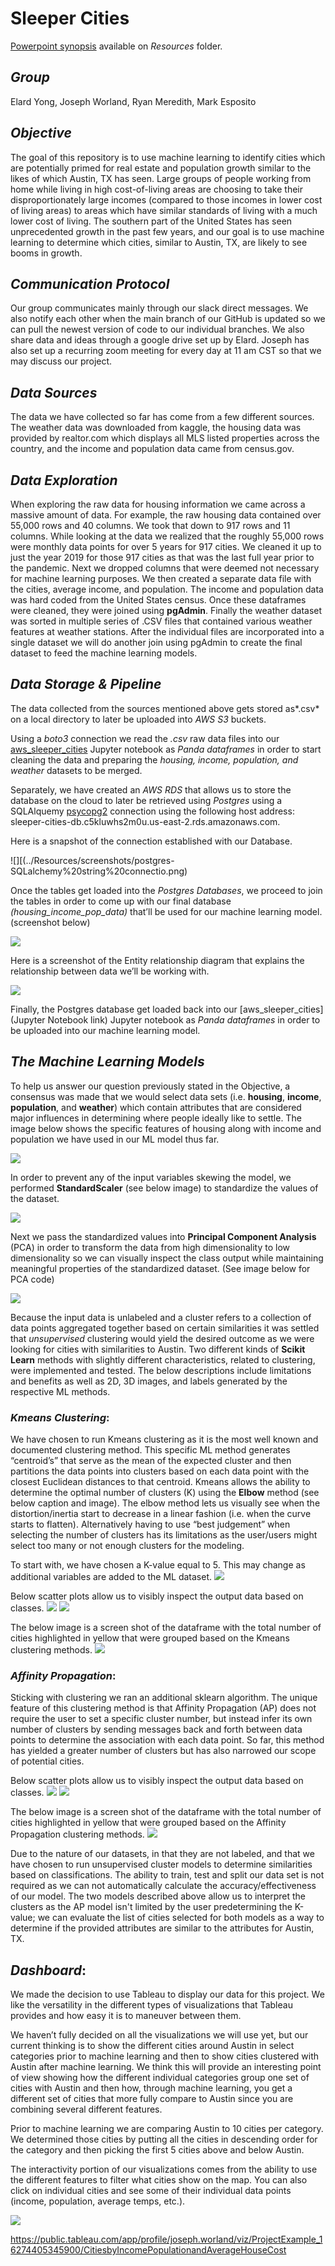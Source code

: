 # Sleeper Cities

[Powerpoint synopsis](https://github.com/marke0816/Sleeper_Cities/blob/main/Resources/Sleeper_Cities_Analysis.pptx) available on *Resources* folder.

## *Group*

Elard Yong, Joseph Worland, Ryan Meredith, Mark Esposito

## *Objective*

The goal of this repository is to use machine learning to identify cities which are potentially primed for real estate and population growth similar to the likes of which Austin, TX has seen.  Large groups of people working from home while living in high cost-of-living areas are choosing to take their disproportionately large incomes (compared to those incomes in lower cost of living areas) to areas which have similar standards of living with a much lower cost of living.  The southern part of the United States has seen unprecedented growth in the past few years, and our goal is to use machine learning to determine which cities, similar to Austin, TX, are likely to see booms in growth.

## *Communication Protocol*

Our group communicates mainly through our slack direct messages. We also notify each other when the main branch of our GitHub is updated so we can pull the newest version of code to our individual branches.  We also share data and ideas through a google drive set up by Elard.  Joseph has also set up a recurring zoom meeting for every day at 11 am CST so that we may discuss our project.  

## *Data Sources*

The data we have collected so far has come from a few different sources.  The weather data was downloaded from kaggle, the housing data was provided by realtor.com which displays all MLS listed properties across the country, and the income and population data came from census.gov.

## *Data Exploration*

When exploring the raw data for housing information we came across a massive amount of data. For example, the raw housing data contained over 55,000 rows and 40 columns. We took that down to 917 rows and 11 columns. While looking at the data we realized that the roughly 55,000 rows were monthly data points for over 5 years for 917 cities. We cleaned it up to just the year 2019 for those 917 cities as that was the last full year prior to the pandemic. Next we dropped columns that were deemed not necessary for machine learning purposes. We then created a separate data file with the cities, average income, and population. The income and population data was hard coded from the United States census. Once these dataframes were cleaned, they were joined using **pgAdmin**. Finally the weather dataset was sorted in multiple series of .CSV files that contained various weather features at weather stations. After the individual files are incorporated into a single dataset we will do another join using pgAdmin to create the final dataset to feed the machine learning models. 




## *Data Storage & Pipeline*

The data collected from the sources mentioned above gets stored as*.csv* on a local directory to later be uploaded into *AWS S3* buckets. 

Using a *boto3* connection we read the *.csv* raw data files into our [aws_sleeper_cities](https://github.com/marke0816/Sleeper_Cities/blob/triangle/jupyter_notebooks/aws_sleeper_cities.ipynb) Jupyter notebook as *Panda dataframes* in order to start cleaning the data and preparing the *housing, income, population, and weather* datasets to be merged. 

Separately, we have created an *AWS RDS* that allows us to store the database on the cloud to later be retrieved using *Postgres* using a SQLAlquemy [psycopg2](https://www.psycopg.org/docs/) connection using the following host address:  sleeper-cities-db.c5kluwhs2m0u.us-east-2.rds.amazonaws.com. 

Here is a snapshot of the connection established with our Database. 

![][(../Resources/screenshots/postgres-SQLalchemy%20string%20connectio.png)

Once the tables get loaded into the *Postgres Databases*, we proceed to join the tables in order to come up with our final database *(housing_income_pop_data)* that’ll be used for our machine learning model. (screenshot below) 

![](../Resources/screenshots/postgres_tables_join.png)

Here is a screenshot of the Entity relationship diagram that explains the relationship between data we’ll be working with.  

![](../Resources/screenshots/Updated_schema_example_07_31.png)

Finally, the Postgres database get loaded back into our [aws_sleeper_cities](Jupyter Notebook link) Jupyter notebook as *Panda dataframes* in order to be uploaded into our machine learning model. 

## *The Machine Learning Models*

To help us answer our question previously stated in the Objective, a consensus was made that we would select data sets (i.e. **housing**, **income**, **population**, and **weather**) which contain attributes that are considered major influences in determining where people ideally like to settle. The image below shows the specific features of housing along with income and population we have used in our ML model thus far. 

![](../Resources/screenshots/ML_Variables.PNG)  

In order to prevent any of the input variables skewing the model, we performed **StandardScaler** (see below image) to standardize the values of the dataset. 

![](../Resources/screenshots/StandardScaler.PNG)

Next we pass the standardized values into **Principal Component Analysis** (PCA) in order to transform the data from high dimensionality to low dimensionality so we can visually inspect the class output while maintaining meaningful properties of the standardized dataset. (See image below for PCA code)

![](../Resources/screenshots/PCA.PNG)     

Because the input data is unlabeled and a cluster refers to a collection of data points aggregated together based on certain similarities it was settled that *unsupervised* clustering would yield the desired outcome as we were looking for cities with similarities to Austin. Two different kinds of **Scikit Learn** methods with slightly different characteristics, related to clustering, were implemented and tested. The below descriptions include limitations and benefits as well as 2D, 3D images, and labels generated by the respective ML methods.   

### ***Kmeans Clustering***:

We have chosen to run Kmeans clustering as it is the most well known and documented clustering method. This specific ML method generates “centroid’s” that serve as the mean of the expected cluster and then partitions the data points into clusters based on each data point with the closest Euclidean distances to that centroid. Kmeans allows the ability to determine the optimal number of clusters (K) using the **Elbow** method (see below caption and image). The elbow method lets us visually see when the distortion/inertia start to decrease in a linear fashion (i.e. when the curve starts to flatten). Alternatively having to use “best judgement” when selecting the number of clusters has its limitations as the user/users might select too many or not enough clusters for the modeling. 

To start with, we have chosen a K-value equal to 5. This may change as additional variables are added to the ML dataset. 
![](../Resources/screenshots/elbow_curve_housing.png)

Below scatter plots allow us to visibly inspect the output data based on classes. 
![](../Resources/screenshots/Kmeans_2D_housing.png)
![](../Resources/screenshots/Kmeans_3D_housing.png)

The below image is a screen shot of the dataframe with the total number of cities highlighted in yellow that were grouped based on the Kmeans clustering methods. 
![](../Resources/screenshots/Kmeans_OutPut_df.PNG)


### ***Affinity Propagation***:

Sticking with clustering we ran an additional sklearn algorithm. The unique feature of this clustering method is that Affinity Propagation (AP) does not require the user to set a specific cluster number, but instead infer its own number of clusters by sending messages back and forth between data points to determine the association with each data point. So far, this method has yielded a greater number of clusters but has also narrowed our scope of potential cities.


Below scatter plots allow us to visibly inspect the output data based on classes. 
![](../Resources/screenshots/Affinity_2D_housing.png)
![](../Resources/screenshots/Affinity_3D_housing.png)

The below image is a screen shot of the dataframe with the total number of cities highlighted in yellow that were grouped based on the Affinity Propagation clustering methods. 
![](../Resources/screenshots/Affinity_OutPut_df.PNG)


Due to the nature of our datasets, in that they are not labeled, and that we have chosen to run unsupervised cluster models to determine similarities based on classifications. The ability to train, test and split our data set is not required as we can not automatically calculate the accuracy/effectiveness of our model. The two models described above allow us to interpret the clusters as the AP model isn't limited by the user predetermining the K-value; we can evaluate the list of cities selected for both models as a way to determine if the provided attributes are similar to the attributes for Austin, TX. 


## ***Dashboard***:

We made the decision to use Tableau to display our data for this project. We like the versatility in the different types of visualizations that Tableau provides and how easy it is to maneuver between them. 

We haven’t fully decided on all the visualizations we will use yet, but our current thinking is to show the different cities around Austin in select categories prior to machine learning and then to show cities clustered with Austin after machine learning. We think this will provide an interesting point of view showing how the different individual categories group one set of cities with Austin and then how, through machine learning, you get a different set of cities that more fully compare to Austin since you are combining several different features. 

Prior to machine learning we are comparing Austin to 10 cities per category. We determined those cities by putting all the cities in descending order for the category and then picking the first 5 cities above and below Austin. 

The interactivity portion of our visualizations comes from the ability to use the different features to filter what cities show on the map. You can also click on individual cities and see some of their individual data points (income, population, average temps, etc.). 

![](../Resources/screenshots/Dashboard_Example.png)

https://public.tableau.com/app/profile/joseph.worland/viz/ProjectExample_16274405345900/CitiesbyIncomePopulationandAverageHouseCost
